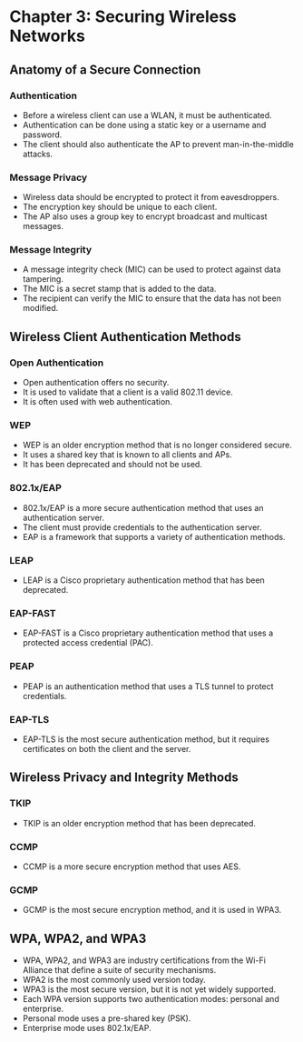 # Chapter 3: Securing Wireless Networks

## Anatomy of a Secure Connection

### Authentication

*   Before a wireless client can use a WLAN, it must be authenticated. 
*   Authentication can be done using a static key or a username and password. 
*   The client should also authenticate the AP to prevent man-in-the-middle attacks. 

### Message Privacy

*   Wireless data should be encrypted to protect it from eavesdroppers. 
*   The encryption key should be unique to each client. 
*   The AP also uses a group key to encrypt broadcast and multicast messages. 

### Message Integrity

*   A message integrity check (MIC) can be used to protect against data tampering. 
*   The MIC is a secret stamp that is added to the data. 
*   The recipient can verify the MIC to ensure that the data has not been modified. 

## Wireless Client Authentication Methods

### Open Authentication

*   Open authentication offers no security. 
*   It is used to validate that a client is a valid 802.11 device. 
*   It is often used with web authentication. 

### WEP

*   WEP is an older encryption method that is no longer considered secure. 
*   It uses a shared key that is known to all clients and APs. 
*   It has been deprecated and should not be used. 

### 802.1x/EAP

*   802.1x/EAP is a more secure authentication method that uses an authentication server. 
*   The client must provide credentials to the authentication server. 
*   EAP is a framework that supports a variety of authentication methods. 

### LEAP

*   LEAP is a Cisco proprietary authentication method that has been deprecated. 

### EAP-FAST

*   EAP-FAST is a Cisco proprietary authentication method that uses a protected access credential (PAC). 

### PEAP

*   PEAP is an authentication method that uses a TLS tunnel to protect credentials. 

### EAP-TLS

*   EAP-TLS is the most secure authentication method, but it requires certificates on both the client and the server. 

## Wireless Privacy and Integrity Methods

### TKIP

*   TKIP is an older encryption method that has been deprecated. 

### CCMP

*   CCMP is a more secure encryption method that uses AES. 

### GCMP

*   GCMP is the most secure encryption method, and it is used in WPA3. 

## WPA, WPA2, and WPA3

*   WPA, WPA2, and WPA3 are industry certifications from the Wi-Fi Alliance that define a suite of security mechanisms. 
*   WPA2 is the most commonly used version today. 
*   WPA3 is the most secure version, but it is not yet widely supported. 
*   Each WPA version supports two authentication modes: personal and enterprise. 
*   Personal mode uses a pre-shared key (PSK). 
*   Enterprise mode uses 802.1x/EAP.